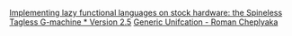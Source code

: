 
[Implementing lazy functional languages on stock hardware: the Spineless Tagless G-machine * Version 2.5](https://www.microsoft.com/en-us/research/wp-content/uploads/1992/04/spineless-tagless-gmachine.pdf)
[Generic Unifcation - Roman Cheplyaka](https://ro-che.info/articles/2017-06-17-generic-unification)
